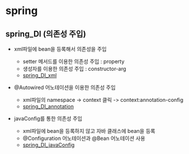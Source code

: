 # spring

## spring_DI (의존성 주입)
- xml파일에 bean을 등록해서 의존성을 주입
  - setter 메서드를 이용한 의존성 주입 : property
  - 생성자를 이용한 의존성 주입 : constructor-arg
  - [spring_DI_xml](https://github.com/suny1113/Spring/tree/main/src/spring_DI_xml)


- @Autowired 어노테이션을 이용한 의존성 주입
  - xml파일의 namespace -> context 클릭 -> context:annotation-config
  - [spring_DI_annotation](https://github.com/suny1113/Spring/tree/main/src/spring_DI_annotation)
  

- javaConfig를 통한 의존성 주입
  - xml파일에 bean을 등록하지 않고 자바 클래스에 bean을 등록
  - @Configuration 어노테이션과 @Bean 어노테이션 사용
  - [spring_DI_javaConfig](https://github.com/suny1113/Spring/tree/main/src/spring_DI_javaConfig)
